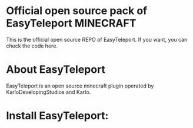# Official open source pack of EasyTeleport MINECRAFT 
This is the official open source REPO of EasyTeleport. If you want, you can check the code here. 

# About EasyTeleport
EasyTeleport is an open source minecraft plugin operated by KarloDevelopingStudios and Karlo. 

# Install EasyTeleport:
